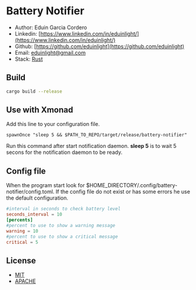 # Battery Notifier
- Author: Eduin Garcia Cordero
- Linkedin: [https://www.linkedin.com/in/eduinlight/](https://www.linkedin.com/in/eduinlight/)
- Github: [https://github.com/eduinlight](https://github.com/eduinlight)
- Email: [eduinlight@gmail.com](mailto:eduinlight@gmail.com)
- Stack: [Rust](https://www.rust-lang.org)

## Build
```BASH
cargo build --release
```

## Use with Xmonad
Add this line to your configuration file.
```HS
spawnOnce "sleep 5 && $PATH_TO_REPO/target/release/battery-notifier"
```
Run this command after start notification daemon. **sleep 5** is to wait 5 secons for the notification daemon to be ready.

## Config file
When the program start look for $HOME_DIRECTORY/.config/battery-notifier/config.toml.
If the config file do not exist or has some errors he use the default configuration.
```TOML
#interval in seconds to check battery level
seconds_interval = 10
[percents]
#percent to use to show a warning message
warning = 10
#percent to use to show a critical message
critical = 5
```

## License
- [MIT](./LICENSE-MIT)
- [APACHE](./LICENSE-APACHE)
